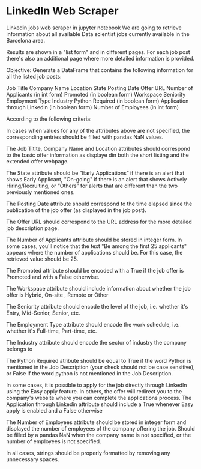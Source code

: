 # LinkedIn Web Scraper
Linkedin jobs web scraper in jupyter notebook
We are going to retrieve information about all available Data scientist jobs currently available in the Barcelona area. 

Results are shown in a "list form" and in different pages. For each job post there's also an additional page where more detailed information is provided.


Objective: Generate a DataFrame that contains the following information for all the listed job posts:

Job Title
Company Name
Location
State
Posting Date
Offer URL
Number of Applicants (in int form)
Promoted (in boolean form)
Workspace
Seniority
Employment Type
Industry
Python Required (in boolean form)
Application through Linkedin (in boolean form)
Number of Employees (in int form)


According to the following criteria:

In cases when values for any of the attributes above are not specified, the corresponding entries should be filled with pandas NaN values.  

The Job Titlte, Company Name and Location attributes should correspond to the basic offer information as displaye din both the short listing and the extended offer webpage.

The State attribute should be “Early Applications” if there is an alert that shows Early Applicant, "On-going" if there is an alert that shows Actively Hiring/Recruiting, or “Others” for alerts that are different than the two previously mentioned ones.

The Posting Date attribute should correspond to the time elapsed since the publication of the job offer (as displayed in the job post).

The Offer URL should correspond to the URL address for the more detailed job description page.

The Number of Applicants attribute should be stored in integer form. In some cases, you'll notice that the text "Be among the first 25 applicants" appears where the number of applications should be. For this case, the retrieved value should be 25.

The Promoted attribute should be encoded with a True if the job offer is Promoted and with a False otherwise.

The Workspace attribute should include information about whether the job offer is Hybrid, On-site , Remote or Other

The Seniority attribute should encode the level of the job, i.e. whether it's Entry, Mid-Senior, Senior, etc.

The Employment Type attribute should encode the work schedule, i.e. whether it's Full-time, Part-time, etc.

The Industry attribute should encode the sector of industry the company belongs to

The Python Required atribute should be equal to True if the word Python is mentioned in the Job Description (your check should not be case sensitive), or False if the word python is not mentioned in the Job Description.

In some cases, it is possible to apply for the job directly through LinkedIn using the Easy apply feature. In others, the offer will redirect you to the company's website where you can complete the applications process. The Application through Linkedin attribute should include a True whenever Easy apply is enabled and a False otherwise

The Number of Employees attribute should be stored in integer form and displayed the number of employees of the company offering the job. Should be filled by a pandas NaN when the company name is not specified, or the number of employees is not specified.

In all cases, strings should be properly formatted by removing any unnecessary spaces.
